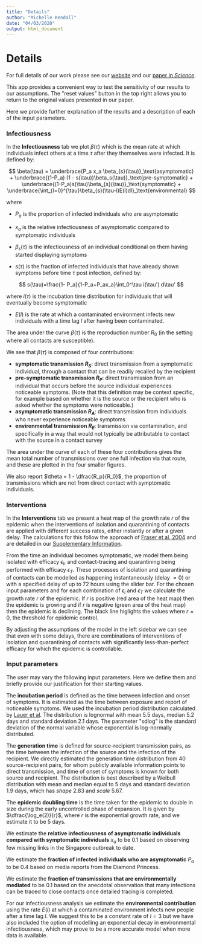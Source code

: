 ```yaml
---
title: "Details"
author: "Michelle Kendall"
date: "04/03/2020"
output: html_document
---
```


<!-- NB you need to perform
     library(knitr)
     knit(details.Rmd)
     to create the md file
     to be used in the shiny app -->



# Details

For full details of our work please see our <a href="https://045.medsci.ox.ac.uk/" target="_blank">website</a> and our <a href="https://science.sciencemag.org/lookup/doi/10.1126/science.abb6936" target="_blank">paper in *Science*</a>.

This app provides a convenient way to test the sensitivity of our results to our assumptions.
The "reset values" button in the top right allows you to return to the original values presented in our paper.

Here we provide further explanation of the results and a description of each of the input parameters.

### Infectiousness

In the **Infectiousness** tab we plot $\beta(\tau)$ which is the mean rate at which individuals infect others at a time $\tau$ after they themselves were infected. It is defined by:

$$
\beta(\tau) = \underbrace{P_a x_a \beta_{s}(\tau)}_\text{asymptomatic} + \underbrace{(1-P_a) (1 - s(\tau))\beta_s(\tau)}_\text{pre-symptomatic} + \underbrace{(1-P_a)s(\tau)\beta_{s}(\tau)}_\text{symptomatic} + \underbrace{\int_{l=0}^{\tau}\beta_{s}(\tau-l)E(l)dl}_\text{environmental}
$$

where 

* $P_a$ is the proportion of infected individuals who are asymptomatic

* $x_a$ is the relative infectiousness of asymptomatic compared to symptomatic individuals

* $\beta_s(\tau)$ is the infectiousness of an individual conditional on them having started displaying symptoms

* $s(\tau)$ is the fraction of infected individuals that have already shown symptoms before time $\tau$ post infection, defined by:

$$
s(\tau)=\frac{1- P_a}{1-P_a+P_ax_a}\int_0^\tau i(\tau') d\tau'
$$

where $i(\tau)$ is the incubation time distribution for individuals that will eventually become symptomatic

* $E(l)$ is the rate at which a contaminated environment infects new individuals with a time lag $l$ after having been contaminated.


The area under the curve $\beta(\tau)$ is the reproduction number $R_0$ (in the setting where all contacts are susceptible).

We see that $\beta(\tau)$ is composed of four contributions: 
* **symptomatic transmission $R_S$**: direct transmission from a symptomatic individual, through a contact that can be readily recalled by the recipient
* **pre-symptomatic transmission $R_P$**: direct transmission from an individual that occurs before the source individual experiences noticeable symptoms. (Note that this definition may be context specific, for example based on whether it is the source or the recipient who is asked whether the symptoms were noticeable.)
* **asymptomatic transmission $R_A$**: direct transmission from individuals who never experience noticeable symptoms
* **environmental transmission $R_E$**: transmission via contamination, and specifically in a way that would not typically be attributable to contact with the source in a contact survey

The area under the curve of each of these four contributions gives the mean total number of transmissions over one full infection via that route, and these are plotted in the four smaller figures.

We also report $\theta = 1 - \dfrac{R_p}{R_0}$, the proportion of transmissions which are not from direct contact with symptomatic individuals.

### Interventions

In the **Interventions** tab we present a heat map of the growth rate $r$ of the epidemic when the interventions of isolation and quarantining of contacts are applied with different success rates, either instantly or after a given delay.
The calculations for this follow the approach of <a href="https://doi.org/10.1073/pnas.0307506101" target="_blank">Fraser et al. 2004</a> and are detailed in our <a href="https://science.sciencemag.org/lookup/doi/10.1126/science.abb6936" target="_blank">Supplementary Information</a>.

From the time an individual becomes symptomatic, we model them being isolated with efficacy $\epsilon_I$, and contact-tracing and quarantining being performed with efficacy $\epsilon_T$.
These processes of isolation and quarantining of contacts can be modelled as happening instantaneously (delay $=0$) or with a specified delay of up to 72 hours using the slider bar.
For the chosen input parameters and for each combination of $\epsilon_I$ and $\epsilon_T$ we calculate the growth rate $r$ of the epidemic.
If $r$ is positive (red area of the heat map) then the epidemic is growing and if $r$ is negative (green area of the heat map) then the epidemic is declining. 
The black line higlights the values where $r=0$, the threshold for epidemic control.

By adjusting the assumptions of the model in the left sidebar we can see that even with some delays, there are combinations of interventions of isolation and quarantining of contacts with significantly less-than-perfect efficacy for which the epidemic is controllable.

### Input parameters

The user may vary the following input parameters.
Here we define them and briefly provide our justification for their starting values.

The **incubation period** is defined as the time between infection and onset of symptoms. 
It is estimated as the time between exposure and report of noticeable symptoms. 
We used the incubation period distribution calculated by <a href="https://www.medrxiv.org/content/10.1101/2020.02.02.20020016v1" target="_blank">Lauer et al</a>. 
The distribution is lognormal with mean 5.5 days, median 5.2 days and standard deviation 2.1 days.
The parameter "sdlog" is the standard deviation of the normal variable whose exponential is log-normally distributed.

The **generation time** is defined for source-recipient transmission pairs, as the time between the infection of the source and the infection of the recipient.
We directly estimated the generation time distribution from 40 source-recipient pairs, for whom publicly available information points to direct transmission, and time of onset of symptoms is known for both source and recipient. 
The distribution is best described by a Weibull distribution with mean and median equal to 5 days and standard deviation 1.9 days, which has *shape* 2.83 and *scale* 5.67.

The **epidemic doubling time** is the time taken for the epidemic to double in size during the early uncontrolled phase of expansion.
It is given by $\dfrac{\log_e(2)}{r}$, where $r$ is the exponential growth rate, and we estimate it to be 5 days.

We estimate the **relative infectiousness of asymptomatic individuals compared with symptomatic individuals** $x_a$ to be 0.1 based on observing few missing links in the Singapore outbreak to date.

We estimate the **fraction of infected individuals who are asymptomatic** $P_a$ to be 0.4 based on media reports from the Diamond Princess.

We estimate the **fraction of transmissions that are environmentally mediated** to be 0.1 based on the anecdotal observation that many infections can be traced to close contacts once detailed tracing is completed.

For our infectiousness analysis we estimate the **environmental contribution** using the rate $E(l)$ at which a contaminated environment infects new people after a time lag $l$. 
We suggest this to be a constant rate of $l=3$ but we have also included the option of modelling an exponential decay in environmental infectiousness, which may prove to be a more accurate model when more data is available.


